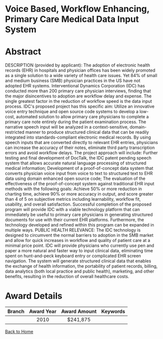 
Voice Based, Workflow Enhancing, Primary Care Medical Data Input System
=======================================================================

# Abstract


DESCRIPTION (provided by applicant): The adoption of electronic health records (EHR) in hospitals and physician offices has been widely promoted as a single solution to a wide variety of health care issues. Yet 84% of small and medium business (SMB) physician practices in the US have not adopted EHR systems. Interventional Dynamics Corporation (IDC) has conducted more than 200 primary care physician interviews, finding that the major disincentives to adoption are workflow delay and expense. The single greatest factor in the reduction of workflow speed is the data input process. IDC's proposed project has this specific aim: Utilize an innovative voice entry technique and open source code systems to develop a low-cost, automated solution to allow primary care physicians to complete a primary care note entirely during the patient examination process. The narrative speech input will be analyzed in a context-sensitive, domain-restricted manner to produce structured clinical data that can be readily integrated into standards-compliant electronic medical records. By using speech inputs that are converted directly to relevant EHR entries, physicians can increase the accuracy of their notes, eliminate third party transcription errors and avoid workflow delays. The project approach will include:     Further testing and final development of DocTalk, the IDC patent pending speech system that allows accurate natural language processing of structured medical information; Development of a proof-of-concept data system that converts physician voice input from voice to text to structured text to EHR data using domain enhanced open source code; The evaluation of the effectiveness of the proof-of-concept system against traditional EHR  input methods with the following goals: Achieve 50% or more reduction in charting time,  achieve 90% or more accuracy in output, and score greater than 4 of 5 on subjective  metrics including learnability, workflow fit, usability, and overall satisfaction. Successful completion of the proposed program will provide IDC with a viable technology platform that can immediately be useful to primary care physicians in generating structured documents for use with their current EHR platforms. Furthermore, the technology developed and refined within this program can be expanded in multiple ways.        PUBLIC HEALTH RELEVANCE:  The IDC technology is designed to circumvent the normal barriers to adoption in the SMB market and allow for quick increases in workflow and quality of patient care at a minimal price point. IDC will provide physicians who currently use pen and paper a more natural and faster way to input clinical data, eliminating time spent on hunt-and-peck keyboard entry or complicated EHR screen navigation. The system will generate structured clinical data that enables the exchange of health information, the portability of patient records, billing, data analytics (both local practice and public health), marketing, and other benefits, resulting in the reduction of overall healthcare costs.  

# Award Details

|Branch|Award Year|Award Amount|Keywords|
| :---: | :---: | :---: | :---: |
||2010|$241,875||
  
  


[Back to Home](https://github.com/chrischow/dod_sbir_awards#1849)